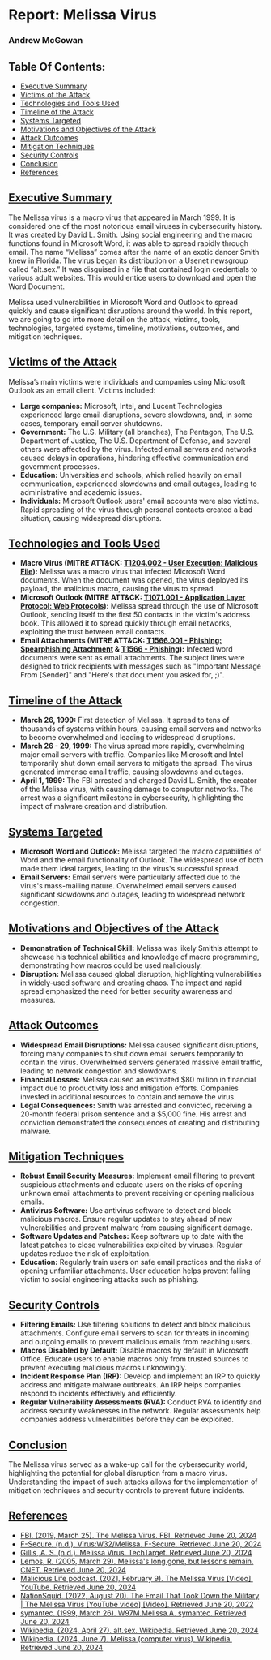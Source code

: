 # Report: Melissa Virus
### Andrew McGowan

## Table Of Contents:

- [Executive Summary](#executive-summary)
- [Victims of the Attack](#victims-of-the-attack)
- [Technologies and Tools Used](#technologies-and-tools-used)
- [Timeline of the Attack](#timeline-of-the-attack)
- [Systems Targeted](#systems-targeted)
- [Motivations and Objectives of the Attack](#motivations-and-objectives-of-the-attack)
- [Attack Outcomes](#attack-outcomes)
- [Mitigation Techniques](#mitigation-techniques)
- [Security Controls](#security-controls)
- [Conclusion](#conclusion)
- [References](#references)

## [Executive Summary](#executive-summary)
The Melissa virus is a macro virus that appeared in March 1999. It is considered one of the most notorious email viruses in cybersecurity history. It was created by David L. Smith. Using social engineering and the macro functions found in Microsoft Word, it was able to spread rapidly through email. The name “Melissa” comes after the name of an exotic dancer Smith knew in Florida. The virus began its distribution on a Usenet newsgroup called “alt.sex.” It was disguised in a file that contained login credentials to various adult websites. This would entice users to download and open the Word Document.

Melissa used vulnerabilities in Microsoft Word and Outlook to spread quickly and cause significant disruptions around the world. In this report, we are going to go into more detail on the attack, victims, tools, technologies, targeted systems, timeline, motivations, outcomes, and mitigation techniques.

## [Victims of the Attack](#victims-of-the-attack)
Melissa’s main victims were individuals and companies using Microsoft Outlook as an email client. Victims included:
- **Large companies:** Microsoft, Intel, and Lucent Technologies experienced large email disruptions, severe slowdowns, and, in some cases, temporary email server shutdowns.
- **Government:** The U.S. Military (all branches), The Pentagon, The U.S. Department of Justice, The U.S. Department of Defense, and several others were affected by the virus. Infected email servers and networks caused delays in operations, hindering effective communication and government processes.
- **Education:** Universities and schools, which relied heavily on email communication, experienced slowdowns and email outages, leading to administrative and academic issues.
- **Individuals:** Microsoft Outlook users' email accounts were also victims. Rapid spreading of the virus through personal contacts created a bad situation, causing widespread disruptions.

## [Technologies and Tools Used](#technologies-and-tools-used)
- **Macro Virus (MITRE ATT&CK: [T1204.002 - User Execution: Malicious File](https://attack.mitre.org/techniques/T1204/002/)):** Melissa was a macro virus that infected Microsoft Word documents. When the document was opened, the virus deployed its payload, the malicious macro, causing the virus to spread.
- **Microsoft Outlook (MITRE ATT&CK: [T1071.001 - Application Layer Protocol: Web Protocols](https://attack.mitre.org/techniques/T1071/001/)):** Melissa spread through the use of Microsoft Outlook, sending itself to the first 50 contacts in the victim's address book. This allowed it to spread quickly through email networks, exploiting the trust between email contacts.
- **Email Attachments (MITRE ATT&CK: [T1566.001 - Phishing: Spearphishing Attachment](https://attack.mitre.org/techniques/T1566/001/) & [T1566 - Phishing](https://attack.mitre.org/techniques/T1566/)):** Infected word documents were sent as email attachments. The subject lines were designed to trick recipients with messages such as "Important Message From [Sender]" and "Here's that document you asked for, ;)".

## [Timeline of the Attack](#timeline-of-the-attack)
- **March 26, 1999:** First detection of Melissa. It spread to tens of thousands of systems within hours, causing email servers and networks to become overwhelmed and leading to widespread disruptions.
- **March 26 - 29, 1999:** The virus spread more rapidly, overwhelming major email servers with traffic. Companies like Microsoft and Intel temporarily shut down email servers to mitigate the spread. The virus generated immense email traffic, causing slowdowns and outages.
- **April 1, 1999:** The FBI arrested and charged David L. Smith, the creator of the Melissa virus, with causing damage to computer networks. The arrest was a significant milestone in cybersecurity, highlighting the impact of malware creation and distribution.

## [Systems Targeted](#systems-targeted)
- **Microsoft Word and Outlook:** Melissa targeted the macro capabilities of Word and the email functionality of Outlook. The widespread use of both made them ideal targets, leading to the virus's successful spread.
- **Email Servers:** Email servers were particularly affected due to the virus's mass-mailing nature. Overwhelmed email servers caused significant slowdowns and outages, leading to widespread network congestion.

## [Motivations and Objectives of the Attack](#motivations-and-objectives-of-the-attack)
- **Demonstration of Technical Skill:** Melissa was likely Smith’s attempt to showcase his technical abilities and knowledge of macro programming, demonstrating how macros could be used maliciously.
- **Disruption:** Melissa caused global disruption, highlighting vulnerabilities in widely-used software and creating chaos. The impact and rapid spread emphasized the need for better security awareness and measures.

## [Attack Outcomes](#attack-outcomes)
- **Widespread Email Disruptions:** Melissa caused significant disruptions, forcing many companies to shut down email servers temporarily to contain the virus. Overwhelmed servers generated massive email traffic, leading to network congestion and slowdowns.
- **Financial Losses:** Melissa caused an estimated $80 million in financial impact due to productivity loss and mitigation efforts. Companies invested in additional resources to contain and remove the virus.
- **Legal Consequences:** Smith was arrested and convicted, receiving a 20-month federal prison sentence and a $5,000 fine. His arrest and conviction demonstrated the consequences of creating and distributing malware.

## [Mitigation Techniques](#mitigation-techniques)
- **Robust Email Security Measures:** Implement email filtering to prevent suspicious attachments and educate users on the risks of opening unknown email attachments to prevent receiving or opening malicious emails.
- **Antivirus Software:** Use antivirus software to detect and block malicious macros. Ensure regular updates to stay ahead of new vulnerabilities and prevent malware from causing significant damage.
- **Software Updates and Patches:** Keep software up to date with the latest patches to close vulnerabilities exploited by viruses. Regular updates reduce the risk of exploitation.
- **Education:** Regularly train users on safe email practices and the risks of opening unfamiliar attachments. User education helps prevent falling victim to social engineering attacks such as phishing.

## [Security Controls](#security-controls)
- **Filtering Emails:** Use filtering solutions to detect and block malicious attachments. Configure email servers to scan for threats in incoming and outgoing emails to prevent malicious emails from reaching users.
- **Macros Disabled by Default:** Disable macros by default in Microsoft Office. Educate users to enable macros only from trusted sources to prevent executing malicious macros unknowingly.
- **Incident Response Plan (IRP):** Develop and implement an IRP to quickly address and mitigate malware outbreaks. An IRP helps companies respond to incidents effectively and efficiently.
- **Regular Vulnerability Assessments (RVA):** Conduct RVA to identify and address security weaknesses in the network. Regular assessments help companies address vulnerabilities before they can be exploited.

## [Conclusion](#conclusion)
The Melissa virus served as a wake-up call for the cybersecurity world, highlighting the potential for global disruption from a macro virus. Understanding the impact of such attacks allows for the implementation of mitigation techniques and security controls to prevent future incidents.

## [References](#references)
- [FBI. (2019, March 25). The Melissa Virus. FBI. Retrieved June 20, 2024](https://www.fbi.gov/news/stories/melissa-virus-20th-anniversary-032519)
- [F-Secure. (n.d.). Virus:W32/Melissa. F-Secure. Retrieved June 20, 2024](https://www.f-secure.com/v-descs/melissa.shtml)
- [Gillis, A. S. (n.d.). Melissa Virus. TechTarget. Retrieved June 20, 2024](https://www.techtarget.com/searchsecurity/definition/Melissa-virus)
- [Lemos, R. (2005, March 29). Melissa's long gone, but lessons remain. CNET. Retrieved June 20, 2024](https://www.cnet.com/news/privacy/melissas-long-gone-but-lessons-remain/)
- [Malicious Life podcast. (2021, February 9). The Melissa Virus [Video]. YouTube. Retrieved June 20, 2024](https://www.youtube.com/watch?v=-KrjPxBygz4)
- [NationSquid. (2022, August 20). The Email That Took Down the Military | The Melissa Virus [YouTube video] [Video]. Retrieved June 20, 2022](https://www.youtube.com/watch?v=Nl8M8SF6Db0)
- [symantec. (1999, March 26). W97M.Melissa.A. symantec. Retrieved June 20, 2024](https://web.archive.org/web/20061110161357/http://www.symantec.com/security_response/writeup.jsp?docid=2000-122113-1425-99)
- [Wikipedia. (2024, April 27). alt.sex. Wikipedia. Retrieved June 20, 2024](https://en.wikipedia.org/wiki/Alt.sex)
- [Wikipedia. (2024, June 7). Melissa (computer virus). Wikipedia. Retrieved June 20, 2024](https://en.wikipedia.org/wiki/Melissa_(computer_virus))
